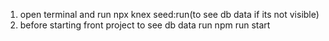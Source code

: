 1. open terminal and run  npx knex seed:run(to see db data if its not visible)
2. before starting front project to see db data run npm run start
